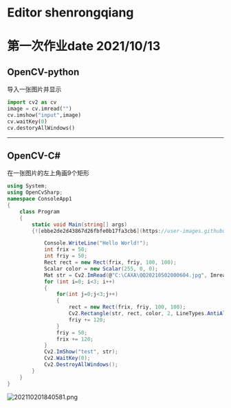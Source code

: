 # Editor shenrongqiang
# 第一次作业date 2021/10/13
## OpenCV-python
  导入一张图片并显示
```python
import cv2 as cv
image = cv.imread("")
cv.imshow("input",image)
cv.waitKey(0)
cv.destoryAllWindows()
```
***
## OpenCV-C#
在一张图片的左上角画9个矩形
```C#
using System;
using OpenCvSharp;
namespace ConsoleApp1
{
    class Program
    {
        static void Main(string[] args)
        {![ebbe2de2d43867d26fbfe0b17fa3cb6](https://user-images.githubusercontent.com/92438840/137623242-eed87493-99b2-4b46-9304-e05492e049f4.png)

            Console.WriteLine("Hello World!");
            int frix = 50;
            int friy = 50;
            Rect rect = new Rect(frix, friy, 100, 100);
            Scalar color = new Scalar(255, 0, 0);
            Mat str = Cv2.ImRead(@"C:\CAXA\QQ20210502000604.jpg", ImreadModes.AnyColor);
            for (int i=0; i<3; i++)
            {
                for(int j=0;j<3;j++)
                {
                    rect = new Rect(frix, friy, 100, 100);
                    Cv2.Rectangle(str, rect, color, 2, LineTypes.AntiAlias);
                    friy += 120;
                }
                friy = 50;
                frix += 120;
            }
            Cv2.ImShow("test", str);
            Cv2.WaitKey(0);
            Cv2.DestroyAllWindows();
        }
    }
}
```
![202110201840581.png](https://i.loli.net/2021/10/22/IatS1N4ozeUJqb9.png)

